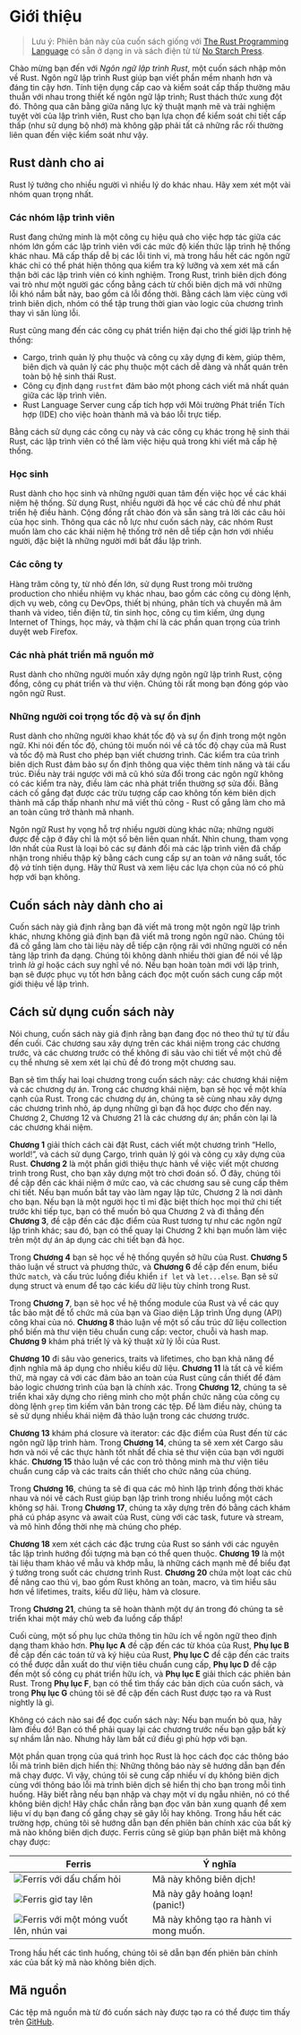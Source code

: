 # Giới thiệu

> Lưu ý: Phiên bản này của cuốn sách giống với [The Rust Programming
> Language][nsprust] có sẵn ở dạng in và sách điện tử từ [No Starch Press][nsp].

[nsprust]: https://nostarch.com/rust-programming-language-3rd-edition
[nsp]: https://nostarch.com/

Chào mừng bạn đến với _Ngôn ngữ lập trình Rust_, một cuốn sách nhập môn về Rust.
Ngôn ngữ lập trình Rust giúp bạn viết phần mềm nhanh hơn và đáng tin cậy hơn.
Tính tiện dụng cấp cao và kiểm soát cấp thấp thường mâu thuẫn với nhau trong
thiết kế ngôn ngữ lập trình; Rust thách thức xung đột đó. Thông qua cân bằng
giữa năng lực kỹ thuật mạnh mẽ và trải nghiệm tuyệt vời của lập trình viên, Rust
cho bạn lựa chọn để kiểm soát chi tiết cấp thấp (như sử dụng bộ nhớ) mà không
gặp phải tất cả những rắc rối thường liên quan đến việc kiểm soát như vậy.

## Rust dành cho ai

Rust lý tưởng cho nhiều người vì nhiều lý do khác nhau. Hãy xem xét một vài nhóm
quan trọng nhất.

### Các nhóm lập trình viên

Rust đang chứng minh là một công cụ hiệu quả cho việc hợp tác giữa các nhóm lớn
gồm các lập trình viên với các mức độ kiến thức lập trình hệ thống khác nhau. Mã
cấp thấp dễ bị các lỗi tinh vi, mà trong hầu hết các ngôn ngữ khác chỉ có thể
phát hiện thông qua kiểm tra kỹ lưỡng và xem xét mã cẩn thận bởi các lập trình
viên có kinh nghiệm. Trong Rust, trình biên dịch đóng vai trò như một người gác
cổng bằng cách từ chối biên dịch mã với những lỗi khó nắm bắt này, bao gồm cả
lỗi đồng thời. Bằng cách làm việc cùng với trình biên dịch, nhóm có thể tập
trung thời gian vào logic của chương trình thay vì săn lùng lỗi.

Rust cũng mang đến các công cụ phát triển hiện đại cho thế giới lập trình hệ
thống:

- Cargo, trình quản lý phụ thuộc và công cụ xây dựng đi kèm, giúp thêm, biên
  dịch và quản lý các phụ thuộc một cách dễ dàng và nhất quán trên toàn bộ hệ
  sinh thái Rust.
- Công cụ định dạng `rustfmt` đảm bảo một phong cách viết mã nhất quán giữa các
  lập trình viên.
- Rust Language Server cung cấp tích hợp với Môi trường Phát triển Tích hợp
  (IDE) cho việc hoàn thành mã và báo lỗi trực tiếp.

Bằng cách sử dụng các công cụ này và các công cụ khác trong hệ sinh thái Rust,
các lập trình viên có thể làm việc hiệu quả trong khi viết mã cấp hệ thống.

### Học sinh

Rust dành cho học sinh và những người quan tâm đến việc học về các khái niệm hệ
thống. Sử dụng Rust, nhiều người đã học về các chủ đề như phát triển hệ điều
hành. Cộng đồng rất chào đón và sẵn sàng trả lời các câu hỏi của học sinh. Thông
qua các nỗ lực như cuốn sách này, các nhóm Rust muốn làm cho các khái niệm hệ
thống trở nên dễ tiếp cận hơn với nhiều người, đặc biệt là những người mới bắt
đầu lập trình.

### Các công ty

Hàng trăm công ty, từ nhỏ đến lớn, sử dụng Rust trong môi trường production cho
nhiều nhiệm vụ khác nhau, bao gồm các công cụ dòng lệnh, dịch vụ web, công cụ
DevOps, thiết bị nhúng, phân tích và chuyển mã âm thanh và video, tiền điện tử,
tin sinh học, công cụ tìm kiếm, ứng dụng Internet of Things, học máy, và thậm
chí là các phần quan trọng của trình duyệt web Firefox.

### Các nhà phát triển mã nguồn mở

Rust dành cho những người muốn xây dựng ngôn ngữ lập trình Rust, cộng đồng, công
cụ phát triển và thư viện. Chúng tôi rất mong bạn đóng góp vào ngôn ngữ Rust.

### Những người coi trọng tốc độ và sự ổn định

Rust dành cho những người khao khát tốc độ và sự ổn định trong một ngôn ngữ. Khi
nói đến tốc độ, chúng tôi muốn nói về cả tốc độ chạy của mã Rust và tốc độ mà
Rust cho phép bạn viết chương trình. Các kiểm tra của trình biên dịch Rust đảm
bảo sự ổn định thông qua việc thêm tính năng và tái cấu trúc. Điều này trái
ngược với mã cũ khó sửa đổi trong các ngôn ngữ không có các kiểm tra này, điều
làm các nhà phát triển thường sợ sửa đổi. Bằng cách cố gắng đạt được các trừu
tượng cấp cao không tốn kém biên dịch thành mã cấp thấp nhanh như mã viết thủ
công - Rust cố gắng làm cho mã an toàn cũng trở thành mã nhanh.

Ngôn ngữ Rust hy vọng hỗ trợ nhiều người dùng khác nữa; những người được đề cập
ở đây chỉ là một số bên liên quan nhất. Nhìn chung, tham vọng lớn nhất của Rust
là loại bỏ các sự đánh đổi mà các lập trình viên đã chấp nhận trong nhiều thập
kỷ bằng cách cung cấp sự an toàn _và_ năng suất, tốc độ _và_ tính tiện dụng. Hãy
thử Rust và xem liệu các lựa chọn của nó có phù hợp với bạn không.

## Cuốn sách này dành cho ai

Cuốn sách này giả định rằng bạn đã viết mã trong một ngôn ngữ lập trình khác,
nhưng không giả định bạn đã viết mã trong ngôn ngữ nào. Chúng tôi đã cố gắng làm
cho tài liệu này dễ tiếp cận rộng rãi với những người có nền tảng lập trình đa
dạng. Chúng tôi không dành nhiều thời gian để nói về lập trình _là gì_ hoặc cách
suy nghĩ về nó. Nếu bạn hoàn toàn mới với lập trình, bạn sẽ được phục vụ tốt hơn
bằng cách đọc một cuốn sách cung cấp một giới thiệu về lập trình.

## Cách sử dụng cuốn sách này

Nói chung, cuốn sách này giả định rằng bạn đang đọc nó theo thứ tự từ đầu đến
cuối. Các chương sau xây dựng trên các khái niệm trong các chương trước, và các
chương trước có thể không đi sâu vào chi tiết về một chủ đề cụ thể nhưng sẽ xem
xét lại chủ đề đó trong một chương sau.

Bạn sẽ tìm thấy hai loại chương trong cuốn sách này: các chương khái niệm và các
chương dự án. Trong các chương khái niệm, bạn sẽ học về một khía cạnh của Rust.
Trong các chương dự án, chúng ta sẽ cùng nhau xây dựng các chương trình nhỏ, áp
dụng những gì bạn đã học được cho đến nay. Chương 2, Chương 12 và Chương 21 là
các chương dự án; phần còn lại là các chương khái niệm.

**Chương 1** giải thích cách cài đặt Rust, cách viết một chương trình “Hello,
world!”, và cách sử dụng Cargo, trình quản lý gói và công cụ xây dựng của Rust.
**Chương 2** là một phần giới thiệu thực hành về việc viết một chương trình
trong Rust, cho bạn xây dựng một trò chơi đoán số. Ở đây, chúng tôi đề cập đến
các khái niệm ở mức cao, và các chương sau sẽ cung cấp thêm chi tiết. Nếu bạn
muốn bắt tay vào làm ngay lập tức, Chương 2 là nơi dành cho bạn. Nếu bạn là một
người học tỉ mỉ đặc biệt thích học mọi thứ chi tiết trước khi tiếp tục, bạn có
thể muốn bỏ qua Chương 2 và đi thẳng đến **Chương 3**, đề cập đến các đặc điểm
của Rust tương tự như các ngôn ngữ lập trình khác; sau đó, bạn có thể quay lại
Chương 2 khi bạn muốn làm việc trên một dự án áp dụng các chi tiết bạn đã học.

Trong **Chương 4** bạn sẽ học về hệ thống quyền sở hữu của Rust. **Chương 5**
thảo luận về struct và phương thức, và **Chương 6** đề cập đến enum, biểu thức
`match`, và cấu trúc luồng điều khiển `if let` và `let...else`. Bạn sẽ sử dụng
struct và enum để tạo các kiểu dữ liệu tùy chỉnh trong Rust.

Trong **Chương 7**, bạn sẽ học về hệ thống module của Rust và về các quy tắc bảo
mật để tổ chức mã của bạn và Giao diện Lập trình Ứng dụng (API) công khai của
nó. **Chương 8** thảo luận về một số cấu trúc dữ liệu collection phổ biến mà thư
viện tiêu chuẩn cung cấp: vector, chuỗi và hash map. **Chương 9** khám phá triết
lý và kỹ thuật xử lý lỗi của Rust.

**Chương 10** đi sâu vào generics, traits và lifetimes, cho bạn khả năng để định
nghĩa mã áp dụng cho nhiều kiểu dữ liệu. **Chương 11** là tất cả về kiểm thử, mà
ngay cả với các đảm bảo an toàn của Rust cũng cần thiết để đảm bảo logic chương
trình của bạn là chính xác. Trong **Chương 12**, chúng ta sẽ triển khai xây dựng
cho riêng mình cho một phần chức năng của công cụ dòng lệnh `grep` tìm kiếm văn
bản trong các tệp. Để làm điều này, chúng ta sẽ sử dụng nhiều khái niệm đã thảo
luận trong các chương trước.

**Chương 13** khám phá closure và iterator: các đặc điểm của Rust đến từ các
ngôn ngữ lập trình hàm. Trong **Chương 14**, chúng ta sẽ xem xét Cargo sâu hơn
và nói về các thực hành tốt nhất để chia sẻ thư viện của bạn với người khác.
**Chương 15** thảo luận về các con trỏ thông minh mà thư viện tiêu chuẩn cung
cấp và các traits cần thiết cho chức năng của chúng.

Trong **Chương 16**, chúng ta sẽ đi qua các mô hình lập trình đồng thời khác
nhau và nói về cách Rust giúp bạn lập trình trong nhiều luồng một cách không sợ
hãi. Trong **Chương 17**, chúng ta xây dựng trên đó bằng cách khám phá cú pháp
async và await của Rust, cùng với các task, future và stream, và mô hình đồng
thời nhẹ mà chúng cho phép.

**Chương 18** xem xét cách các đặc trưng của Rust so sánh với các nguyên tắc lập
trình hướng đối tượng mà bạn có thể quen thuộc. **Chương 19** là một tài liệu
tham khảo về mẫu và khớp mẫu, là những cách mạnh mẽ để biểu đạt ý tưởng trong
suốt các chương trình Rust. **Chương 20** chứa một loạt các chủ đề nâng cao thú
vị, bao gồm Rust không an toàn, macro, và tìm hiểu sâu hơn về lifetimes, traits,
kiểu dữ liệu, hàm và closure.

Trong **Chương 21**, chúng ta sẽ hoàn thành một dự án trong đó chúng ta sẽ triển
khai một máy chủ web đa luồng cấp thấp!

Cuối cùng, một số phụ lục chứa thông tin hữu ích về ngôn ngữ theo định dạng tham
khảo hơn. **Phụ lục A** đề cập đến các từ khóa của Rust, **Phụ lục B** đề cập
đến các toán tử và ký hiệu của Rust, **Phụ lục C** đề cập đến các traits có thể
được dẫn xuất do thư viện tiêu chuẩn cung cấp, **Phụ lục D** đề cập đến một số
công cụ phát triển hữu ích, và **Phụ lục E** giải thích các phiên bản Rust.
Trong **Phụ lục F**, bạn có thể tìm thấy các bản dịch của cuốn sách, và trong
**Phụ lục G** chúng tôi sẽ đề cập đến cách Rust được tạo ra và Rust nightly là
gì.

Không có cách nào sai để đọc cuốn sách này: Nếu bạn muốn bỏ qua, hãy làm điều
đó! Bạn có thể phải quay lại các chương trước nếu bạn gặp bất kỳ sự nhầm lẫn
nào. Nhưng hãy làm bất cứ điều gì phù hợp với bạn.

<span id="ferris"></span>

Một phần quan trọng của quá trình học Rust là học cách đọc các thông báo lỗi mà
trình biên dịch hiển thị: Những thông báo này sẽ hướng dẫn bạn đến mã chạy được.
Vì vậy, chúng tôi sẽ cung cấp nhiều ví dụ không biên dịch cùng với thông báo lỗi
mà trình biên dịch sẽ hiển thị cho bạn trong mỗi tình huống. Hãy biết rằng nếu
bạn nhập và chạy một ví dụ ngẫu nhiên, nó có thể không biên dịch! Hãy chắc chắn
rằng bạn đọc văn bản xung quanh để xem liệu ví dụ bạn đang cố gắng chạy sẽ gây
lỗi hay không. Trong hầu hết các trường hợp, chúng tôi sẽ hướng dẫn bạn đến
phiên bản chính xác của bất kỳ mã nào không biên dịch được. Ferris cũng sẽ giúp
bạn phân biệt mã không chạy được:

| Ferris                                                                                                               | Ý nghĩa                                |
| -------------------------------------------------------------------------------------------------------------------- | -------------------------------------- |
| <img src="img/ferris/does_not_compile.svg" class="ferris-explain" alt="Ferris với dấu chấm hỏi"/>                    | Mã này không biên dịch!                |
| <img src="img/ferris/panics.svg" class="ferris-explain" alt="Ferris giơ tay lên"/>                                   | Mã này gây hoảng loạn! (panic!)        |
| <img src="img/ferris/not_desired_behavior.svg" class="ferris-explain" alt="Ferris với một móng vuốt lên, nhún vai"/> | Mã này không tạo ra hành vi mong muốn. |

Trong hầu hết các tình huống, chúng tôi sẽ dẫn bạn đến phiên bản chính xác của
bất kỳ mã nào không biên dịch.

## Mã nguồn

Các tệp mã nguồn mà từ đó cuốn sách này được tạo ra có thể được tìm thấy trên
[GitHub][book].

[book]: https://github.com/tuanemdev/rust-book-vn/tree/main/src-vi

